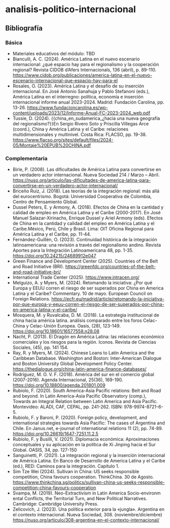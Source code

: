 # analisis-politico-internacional

## Bibliografía

### Básica

 - Materiales educativos del módulo: TBD
 - Bianculli, A. C. (2024). América Latina en el nuevo escenario internacional: ¿qué espacio hay para el regionalismo y la cooperación regional? Revista CIDOB d’Afers Internacionals, 136 (abril), p. 89-110. https://www.cidob.org/publicaciones/america-latina-en-el-nuevo-escenario-internacional-que-espacio-hay-para-el
 - Rosales, O. (2023). América Latina y el desafío de su inserción internacional. En José Antonio Sanahuja y Pablo Stefanoni (eds.), América Latina en el interregno: política, economía e inserción internacional informe anual 2023-2024. Madrid: Fundación Carolina, pp. 13-26. https://www.fundacioncarolina.es/wp-content/uploads/2023/12/Informe-Anual-FC-2023-2024_web.pdf
 - Tussie, D. (2024). {{china_en_sudamerica_¿hacia una nueva geografía del regionalismo?}}En Sergio Rivero Soto y Priscilla Villegas Arce (coord.), China y América Latina y el Caribe: relaciones multidimensionales y multinivel. Costa Rica: FLACSO, pp. 19-38. https://www.flacso.org/sites/default/files/2024-05/Montaje%20EPUB%20CHINA.pdf

### Complementaria

 - Birle, P. (2008). Las dificultades de América Latina para convertirse en un verdadero actor internacional. Nueva Sociedad 214 / Marzo – Abril. https://nuso.org/articulo/las-dificultades-de-america-latina-para-convertirse-en-un-verdadero-actor-internacional/
 - Briceño Ruiz, J. (2018). Las teorías de la integración regional: más allá del eurocentrismo. Bogotá: Universidad Cooperativa de Colombia, Centro de Pensamiento Global. 
 - Dussel Peters, E. y Armony, A. (2018). Efectos de China en la cantidad y calidad de empleo en América Latina y el Caribe (2000-2017). En José Manuel Salazar-Xirinachs, Enrique Dussel y Ariel Armony (eds). Efectos de China en la cantidad y calidad del empleo en América Latina y el Caribe.México, Perú, Chile y Brasil. Lima: OIT Oficina Regional para América Latina y el Caribe, pp. 11-44.
 - Fernández-Guillén, O. (2023). Continuidad histórica de la integración latinoamericana: una revisión a través del regionalismo andino. Revista Aportes para la Integración Latinoamericana 48, pp. 1-35. https://doi.org/10.24215/24689912e047
 - Green Finance and Development Center (2025). Countries of the Belt and Road Initiative (BRI). https://greenfdc.org/countries-of-the-belt-and-road-initiative-bri/
 - International Trade Center (2025). https://www.intracen.org/
 - Melguizo, A. y Myers, M. (2024). Retomando la iniciativa: ¿Por qué Europa y EEUU corren el riesgo de ser superados por China en America Latina y el Caribe? Commentary. 10 de mayo. European Council on Foreign Relations. https://ecfr.eu/madrid/article/retomando-la-iniciativa-por-que-europa-y-eeuu-corren-el-riesgo-de-ser-superados-por-china-en-america-latina-y-el-caribe/
 - Mosquera, M. y Ruvalcaba, D. M. (2018). La estrategia institucional de china hacia américa latina. análisis comparado entre los foros Celac-China y Celac-Unión Europea. Oasis, (28), 123-149. https://doi.org/10.18601/16577558.n28.08
 - Nacht, P. (2013). El Dragón en América Latina: las relaciones económico comerciales y los riesgos para la región. Iconos. Revista de Ciencias Sociales, (45), pp. 141 154.
 - Ray, R. y Myers, M. (2024). Chinese Loans to Latin America and the Caribbean Database. Washington and Boston: Inter-American Dialogue and Boston University Global Development Policy Center. https://thedialogue.org/china-latin-america-finance-databases/
 - Rodríguez, M. O. V. F. (2018). América del sur en el comercio global (2007-2016). Agenda Internacional, 25(36), 169-190. https://doi.org/10.18800/agenda.201801.009
 - Rubiolo, F. (2020). South America-Asia Pacific relations: Belt and Road and beyond. In Latin America-Asia Pacific Observatory (comp.), Towards an Integral Relation between Latin America and Asia Pacific. Montevideo: ALADI, CAF, CEPAL, pp. 241-262. ISBN: 978-9974-8721-6-5.
 - Rubiolo, F. y Baroni, P. (2020). Foreign policy, development, and international strategies towards Asia Pacific: The cases of Argentina and Chile. En Janus.net, e-journal of international relations 11 (2), pp. 74-89. https://doi.org/10.26619/1647-7251.11.2.5
 - Rubiolo, F. y Busilli, V. (2021). Diplomacia económica: Aproximaciones conceptuales y su aplicación en la política de Xi Jinping hacia el Sur Global. OASIS, 34, pp. 127-150
 - Sanguinetti, P. (2021). La integración regional y la inserción internacional de América Latina. En Banco de Desarrollo de America Latina y el Caribe (ed.), RED: Caminos para la integración. Capitulo 1.
 - Sim Tze Wei (2024). Sullivan in China: US seeks responsible competition, China favours cooperation. ThinkChina. 30 de Agosto. https://www.thinkchina.sg/politics/sullivan-china-us-seeks-responsible-competition-china-favours-cooperation
 - Svampa, M. (2019). Neo-Extractivism in Latin America Socio-environm ental Conflicts, the Territorial Turn, and New Political Narratives. Cambridge: Cambridge University Press.
 - Zelicovich, J. (2023). Una política exterior para la «jungla». Argentina en el contexto internacional. Nueva Sociedad, 308. (noviembre/diciembre) https://nuso.org/articulo/308-argentina-en-el-contexto-internacional/
